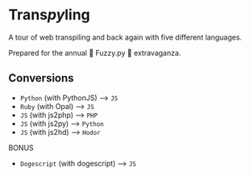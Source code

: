 # Trans*py*ling

A tour of web transpiling and back again with five different languages.

Prepared for the annual :snake: Fuzzy.py :snake: extravaganza.

## Conversions

- `Python` (with PythonJS) --> `JS`
- `Ruby` (with Opal) --> `JS`
- `JS` (with js2php) --> `PHP`
- `JS` (with js2py) --> `Python`
- `JS` (with js2hd) --> `Hodor`

BONUS

- `Dogescript` (with dogescript) --> `JS`
